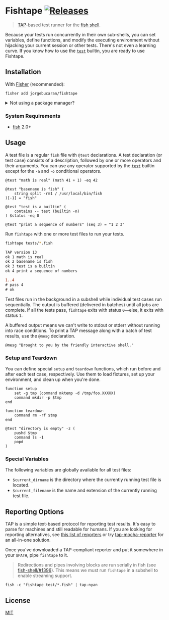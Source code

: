 # Fishtape [![Releases](https://img.shields.io/github/release/jorgebucaran/fishtape.svg?label=&color=0366d6)](https://github.com/jorgebucaran/fishtape/releases/latest)

> <a href=https://testanything.org title="Test Anything Protocol">TAP</a>-based test runner for the [fish shell](https://fishshell.com).

Because your tests run concurrently in their own sub-shells, you can set variables, define functions, and modify the executing environment without hijacking your current session or other tests. There's not even a learning curve. If you know how to use the [`test`](https://fishshell.com/docs/current/commands.html#test) builtin, you are ready to use Fishtape.

## Installation

With [Fisher](https://github.com/jorgebucaran/fisher) (recommended):

```fish
fisher add jorgebucaran/fishtape
```

<details>
<summary>Not using a package manager?</summary>

---

Copy [`fishtape.fish`](fishtape.fish) to any directory on your function path.

```fish
set -q XDG_CONFIG_HOME; or set XDG_CONFIG_HOME ~/.config
curl https://git.io/fishtape.fish --create-dirs -sLo $XDG_CONFIG_HOME/fish/functions/fishtape.fish
```

To uninstall it, remove `fishtape.fish`.

</details>

### System Requirements

- [fish](https://github.com/fish-shell/fish-shell) 2.0+

## Usage

A test file is a regular `fish` file with `@test` declarations. A test declaration (or test case) consists of a description, followed by one or more operators and their arguments. You can use any operator supported by the [`test`](https://fishshell.com/docs/current/commands.html#test) builtin except for the `-a` and `-o` conditional operators.

```fish
@test "math is real" (math 41 + 1) -eq 42

@test "basename is fish" (
    string split -rm1 / /usr/local/bin/fish
)[-1] = "fish"

@test "test is a builtin" (
    contains -- test (builtin -n)
) $status -eq 0

@test "print a sequence of numbers" (seq 3) = "1 2 3"
```

Run `fishtape` with one or more test files to run your tests.

```sh
fishtape tests/*.fish
```

```diff
TAP version 13
ok 1 math is real
ok 2 basename is fish
ok 3 test is a builtin
ok 4 print a sequence of numbers

1..4
# pass 4
# ok
```

Test files run in the background in a subshell while individual test cases run sequentially. The output is buffered (delivered in batches) until all jobs are complete. If all the tests pass, `fishtape` exits with status `0`—else, it exits with status `1`.

A buffered output means we can't write to stdout or stderr without running into race conditions. To print a TAP message along with a batch of test results, use the `@mesg` declaration.

```fish
@mesg "Brought to you by the friendly interactive shell."
```

### Setup and Teardown

You can define special `setup` and `teardown` functions, which run before and after each test case, respectively. Use them to load fixtures, set up your environment, and clean up when you're done.

```fish
function setup
    set -g tmp (command mktemp -d /tmp/foo.XXXXX)
    command mkdir -p $tmp
end

function teardown
    command rm -rf $tmp
end

@test "directory is empty" -z (
    pushd $tmp
    command ls -1
    popd
)
```

### Special Variables

The following variables are globally available for all test files:

- `$current_dirname` is the directory where the currently running test file is located.
- `$current_filename` is the name and extension of the currently running test file.

## Reporting Options

TAP is a simple text-based protocol for reporting test results. It's easy to parse for machines and still readable for humans. If you are looking for reporting alternatives, see [this list of reporters](https://github.com/substack/tape#pretty-reporters) or try [tap-mocha-reporter](https://github.com/tapjs/tap-mocha-reporter) for an all-in-one solution.

Once you've downloaded a TAP-compliant reporter and put it somewhere in your `$PATH`, pipe `fishtape` to it.

> Redirections and pipes involving blocks are run serially in fish (see [fish-shell/#1396](https://github.com/fish-shell/fish-shell/issues/1396)). This means we must run `fishtape` in a subshell to enable streaming support.

```fish
fish -c "fishtape test/*.fish" | tap-nyan
```

## License

[MIT](LICENSE.md)
